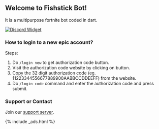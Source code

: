 ## Welcome to Fishstick Bot!

It is a multipurpose fortnite bot coded in dart.

[![Discord Widget](https://discordapp.com/api/guilds/797736897941995540/widget.png?style=banner2)](https://discord.gg/fishstick)

### How to login to a new epic account?

Steps:

1. Do `/login new` to get authorization code button.
2. Visit the authorization code website by clicking on button.
3. Copy the 32 digit authorization code (eg. 11223344556677889900AABBCCDDEEFF) from the website.
4. Do `/login code` command and enter the authorization code and press submit.

### Support or Contact

Join our [support server](https://discord.gg/fishstick).

{% include _ads.html %}
